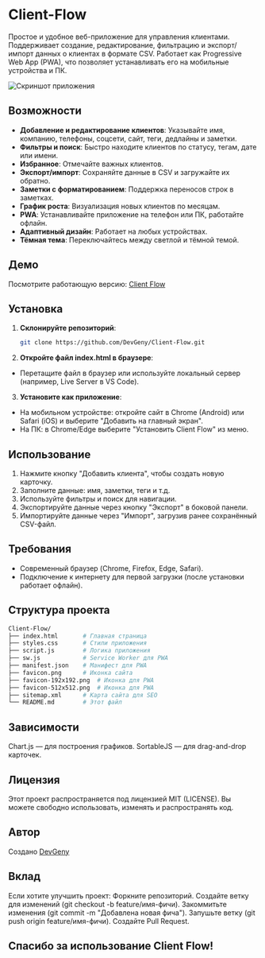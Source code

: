 # Client-Flow

Простое и удобное веб-приложение для управления клиентами. Поддерживает создание, редактирование, фильтрацию и экспорт/импорт данных о клиентах в формате CSV. Работает как Progressive Web App (PWA), что позволяет устанавливать его на мобильные устройства и ПК.

![Скриншот приложения](https://i.ibb.co/WpFcQWnh/2025-03-21-064306.png)

## Возможности
- **Добавление и редактирование клиентов**: Указывайте имя, компанию, телефоны, соцсети, сайт, теги, дедлайны и заметки.
- **Фильтры и поиск**: Быстро находите клиентов по статусу, тегам, дате или имени.
- **Избранное**: Отмечайте важных клиентов.
- **Экспорт/импорт**: Сохраняйте данные в CSV и загружайте их обратно.
- **Заметки с форматированием**: Поддержка переносов строк в заметках.
- **График роста**: Визуализация новых клиентов по месяцам.
- **PWA**: Устанавливайте приложение на телефон или ПК, работайте офлайн.
- **Адаптивный дизайн**: Работает на любых устройствах.
- **Тёмная тема**: Переключайтесь между светлой и тёмной темой.

## Демо
Посмотрите работающую версию: [Client Flow](https://dev-geniy.github.io/Client-Flow/)

## Установка

1. **Склонируйте репозиторий**:
   ```bash
   git clone https://github.com/DevGeny/Client-Flow.git

2. **Откройте файл index.html в браузере**:
- Перетащите файл в браузер или используйте локальный сервер (например, Live Server в VS Code).

3. **Установите как приложение**:
- На мобильном устройстве: откройте сайт в Chrome (Android) или Safari (iOS) и выберите "Добавить на главный экран".
- На ПК: в Chrome/Edge выберите "Установить Client Flow" из меню.

## Использование
1. Нажмите кнопку "Добавить клиента", чтобы создать новую карточку.
2. Заполните данные: имя, заметки, теги и т.д.
3. Используйте фильтры и поиск для навигации.
4. Экспортируйте данные через кнопку "Экспорт" в боковой панели.
5. Импортируйте данные через "Импорт", загрузив ранее сохранённый CSV-файл.

## Требования
- Современный браузер (Chrome, Firefox, Edge, Safari).
- Подключение к интернету для первой загрузки (после установки работает офлайн).

## Структура проекта

   ```bash
Client-Flow/
├── index.html       # Главная страница
├── styles.css       # Стили приложения
├── script.js        # Логика приложения
├── sw.js            # Service Worker для PWA
├── manifest.json    # Манифест для PWA
├── favicon.png      # Иконка сайта
├── favicon-192x192.png  # Иконка для PWA
├── favicon-512x512.png  # Иконка для PWA
├── sitemap.xml      # Карта сайта для SEO
└── README.md        # Этот файл
   ```

## Зависимости
Chart.js — для построения графиков.
SortableJS — для drag-and-drop карточек.

## Лицензия
Этот проект распространяется под лицензией MIT (LICENSE). Вы можете свободно использовать, изменять и распространять код.

## Автор
Создано [DevGeny](https://github.com/Dev-Geniy/)

## Вклад
Если хотите улучшить проект:
Форкните репозиторий.
Создайте ветку для изменений (git checkout -b feature/имя-фичи).
Закоммитьте изменения (git commit -m "Добавлена новая фича").
Запушьте ветку (git push origin feature/имя-фичи).
Создайте Pull Request.

## Спасибо за использование Client Flow!
